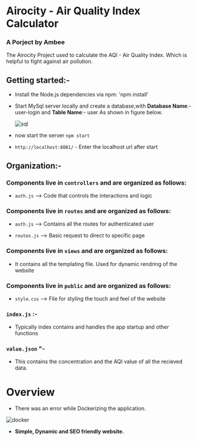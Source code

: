 # Airocity - Air Quality Index Calculator

### A Porject by Ambee

The Airocity Project used to calculate the AQI - Air Quality Index. Which is helpful to fight against air pollution.



## Getting started:-

* Install the Node.js dependencies via npm: 'npm install'

* Start MySql server locally and create a database,with **Database Name**:- user-login and **Table Name**:- user
  As shown in figure below.
  
  ![sql](https://user-images.githubusercontent.com/47686521/97576350-12158380-1a14-11eb-8456-172ba6457f8d.png)
  
  
* now start the server
`npm start`


* `http://localhost:8081/` - Enter the localhost url after start



## Organization:-

### Components live in `controllers` and are organized as follows:

* `auth.js` --> Code that controls the interactions and logic


### Components live in `routes` and are organized as follows:

* `auth.js` --> Contains all the routes for authenticated user

* `routes.js` --> Basic request to direct to specific page 


### Components live in `views` and are organized as follows:

* It contains all the templating file. Used for dynamic rendring of the website


### Components live in `public` and are organized as follows:

* `style.css` --> File for styling the touch and feel of the website


### `index.js` :-

* Typically index contains and handles the app startup and other functions

### `value.json` "-

* This contains the concentration and the AQI value of all the recieved data.

# Overview

* There was an error while Dockerizing the application.

![docker](https://user-images.githubusercontent.com/47686521/97576138-c662da00-1a13-11eb-9762-c22fab553753.png)

* **Simple, Dynamic and SEO friendly website.**
